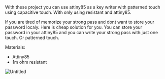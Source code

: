 With these project you can use attiny85 as a key writer with patterned touch using capacitive touch. With only using resistant and attiny85.

If you are tired of memorize your strong pass and dont want to store your password localy. Here is cheap solution for you. You can store your password in your attiny85
and you can write your strong pass with just one touch. Or patterned touch.

Materials: 

- Attiny85
- 1m ohm resistant


![Untitled](https://user-images.githubusercontent.com/35146324/216926847-96a8877a-ba92-489b-b83d-0ea5bec35095.png)
